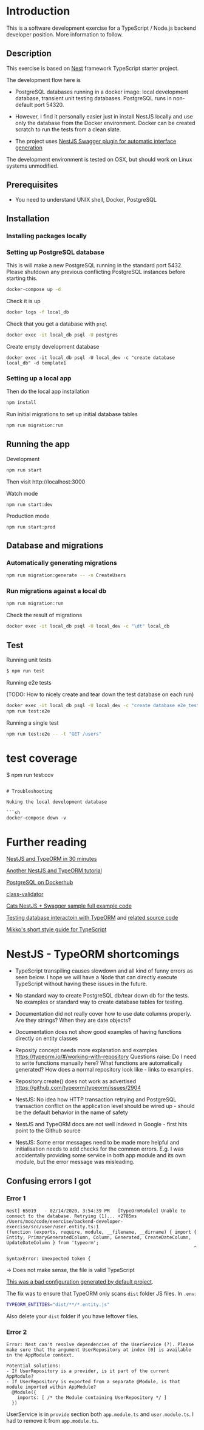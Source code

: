 # Introduction

This is a software development exercise for a TypeScript / Node.js backend developer position. More information to follow.

## Description

This exercise is based on [Nest](https://github.com/nestjs/nest) framework TypeScript starter project.

The development flow here is

* PostgreSQL databases running in a docker image: local development database, transient unit testing databases.
  PostgreSQL runs in non-default port 54320.

* However, I find it personally easier just in install NestJS locally and use only the database from the Docker environment. Docker 
  can be created scratch to run the tests from a clean slate.

* The project uses [NestJS Swagger plugin for automatic interface generation](https://docs.nestjs.com/recipes/swagger#plugin)

The development environment is tested on OSX, but should work on Linux systems unmodified.

## Prerequisites

* You need to understand UNIX shell, Docker, PostgreSQL 

## Installation

### Installing packages locally 

### Setting up PostgreSQL database

This is will make a new PostgreSQL running in the standard port 5432. 
Please shutdown any previous conflicting PostgreSQL instances before starting this.

```bash
docker-compose up -d
```

Check it is up

```bash
docker logs -f local_db
```

Check that you get a database with `psql`

```bash
docker exec -it local_db psql -U postgres 
```

Create empty development database

```
docker exec -it local_db psql -U local_dev -c "create database local_db" -d template1
```

### Setting up a local app

Then do the local app installation

```bash
npm install
```

Run initial migrations to set up initial database tables

```bash
npm run migration:run
```

## Running the app

Development
```bash 
npm run start
```

Then visit http://localhost:3000 

Watch mode
```
npm run start:dev
```

Production mode

```
npm run start:prod
```

## Database and migrations

### Automatically generating migrations

```bash
npm run migration:generate -- -n CreateUsers
```

### Run migrations against a local db

```bash
npm run migration:run
```

Check the result of migrations
```bash
docker exec -it local_db psql -U local_dev -c "\dt" local_db
```

## Test

Running unit tests
```bash
$ npm run test
```

Running e2e tests

(TODO: How to nicely create and tear down the test database on each run)

```bash
docker exec -it local_db psql -U local_dev -c "create database e2e_test" local_db  
npm run test:e2e
```

Running a single test

```bash
npm run test:e2e -- -t "GET /users"
```

# test coverage
$ npm run test:cov
```

# Troubleshooting

Nuking the local development database

```sh
docker-compose down -v
````

# Further reading

[NestJS and TypeORM in 30 minutes](https://blog.theodo.com/2019/05/an-overview-of-nestjs-typeorm-release-your-first-application-in-less-than-30-minutes/)

[Another NestJS and TypeORM tutorial](https://blog.echobind.com/up-and-running-nextjs-and-typeorm-2c4dff5d7250)

[PostgreSQL on Dockerhub](https://hub.docker.com/_/postgres)

[class-validator](https://github.com/typestack/class-validator)

[Cats NestJS + Swagger sample full example code](https://github.com/nestjs/nest/tree/master/sample/11-swagger)

[Testing database interactoin with TypeORM](https://medium.com/@salmon.3e/integration-testing-with-nestjs-and-typeorm-2ac3f77e7628) and [related source code](https://github.com/p-salmon/nestjs-typeorm-integration-tests)

[Mikko's short style guide for TypeScript](https://twitter.com/moo9000/status/1228059823494881288)

# NestJS - TypeORM shortcomings

- TypeScript transpiling causes slowdown and all kind of funny errors as seen below. I hope we will have a Node that can directly
  execute TypeScript without having these issues in the future.

- No standard way to create PostgreSQL db/tear down db for the tests. No examples or standard way to create database tables for testing.

- Documentation did not really cover how to use date columns properly. Are they strings? When they are date objects?

- Documentation does not show good examples of having functions directly on entity classes

- Reposity concept needs more explanation and examples https://typeorm.io/#/working-with-repository Questions raise: Do I need to write functions manually here? What functions are automatically generated? How does a normal repository look like - links to examples.

- Repository.create() does not work as advertised https://github.com/typeorm/typeorm/issues/2904

- NestJS: No idea how HTTP transaction retrying and PostgreSQL transaction conflict on the application level should be wired up - should be the default behavior in the name of safety

- NestJS and TypeORM docs are not well indexed in Google - first hits point to the Github source

- NestJS: Some error messages need to be made more helpful and initialisation needs to add checks for the common errors. E.g. I was accidentally providing some 
  service in both app module and its own module, but the error message was misleading.

## Confusing errors I got

### Error 1

```
Nest] 65019   - 02/14/2020, 3:54:39 PM   [TypeOrmModule] Unable to connect to the database. Retrying (1)... +2785ms
/Users/moo/code/exercise/backend-developer-exercise/src/user/user.entity.ts:1
(function (exports, require, module, __filename, __dirname) { import { Entity, PrimaryGeneratedColumn, Column, Generated, CreateDateColumn, UpdateDateColumn } from 'typeorm';
                                                                     ^

SyntaxError: Unexpected token {
```

-> Does not make sense, the file is valid TypeScript

[This was a bad configuration generated by default project](https://github.com/nestjs/nest/issues/2389#issuecomment-509373216).

The fix was to ensure that TypeORM only scans `dist` folder JS files. In `.env`:

```bash
TYPEORM_ENTITIES="dist/**/*.entity.js"
```

Also delete your `dist` folder if you have leftover files.

### Error 2

```
Error: Nest can't resolve dependencies of the UserService (?). Please make sure that the argument UserRepository at index [0] is available in the AppModule context.

Potential solutions:
- If UserRepository is a provider, is it part of the current AppModule?
- If UserRepository is exported from a separate @Module, is that module imported within AppModule?
  @Module({
    imports: [ /* the Module containing UserRepository */ ]
  })
```
UserService is in `provide` section both `app.module.ts` and `user.module.ts`. I had to remove it from `app.module.ts`.







